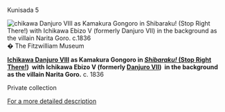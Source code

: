 Kunisada 5

![chikawa Danjuro VIII as Kamakura Gongoro in Shibaraku! (Stop Right There!) with Ichikawa Ebizo V (formerly Danjuro VII) in the background as the villain Narita Goro.  c.1836](kunisada/Kunisada%20Loan%20499.jpg)� The Fitzwilliam Museum

**[Ichikawa Danjuro VIII](/exhibition/group-12) as Kamakura Gongoro in [](/exhibition/group-2) [_Shibaraku!_ (Stop Right There!](/exhibition/group-2)) 
with Ichikawa Ebizo V (formerly [Danjuro VII](/exhibition/group-8-part-1)) 
in the background as the villain Narita Goro.** c. 1836

Private collection

[For a more detailed description](../text499.htm)
